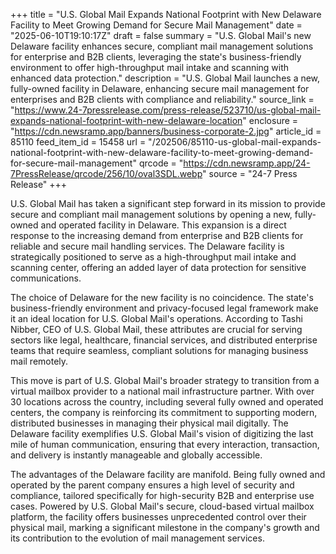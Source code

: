 +++
title = "U.S. Global Mail Expands National Footprint with New Delaware Facility to Meet Growing Demand for Secure Mail Management"
date = "2025-06-10T19:10:17Z"
draft = false
summary = "U.S. Global Mail's new Delaware facility enhances secure, compliant mail management solutions for enterprise and B2B clients, leveraging the state's business-friendly environment to offer high-throughput mail intake and scanning with enhanced data protection."
description = "U.S. Global Mail launches a new, fully-owned facility in Delaware, enhancing secure mail management for enterprises and B2B clients with compliance and reliability."
source_link = "https://www.24-7pressrelease.com/press-release/523710/us-global-mail-expands-national-footprint-with-new-delaware-location"
enclosure = "https://cdn.newsramp.app/banners/business-corporate-2.jpg"
article_id = 85110
feed_item_id = 15458
url = "/202506/85110-us-global-mail-expands-national-footprint-with-new-delaware-facility-to-meet-growing-demand-for-secure-mail-management"
qrcode = "https://cdn.newsramp.app/24-7PressRelease/qrcode/256/10/oval3SDL.webp"
source = "24-7 Press Release"
+++

<p>U.S. Global Mail has taken a significant step forward in its mission to provide secure and compliant mail management solutions by opening a new, fully-owned and operated facility in Delaware. This expansion is a direct response to the increasing demand from enterprise and B2B clients for reliable and secure mail handling services. The Delaware facility is strategically positioned to serve as a high-throughput mail intake and scanning center, offering an added layer of data protection for sensitive communications.</p><p>The choice of Delaware for the new facility is no coincidence. The state's business-friendly environment and privacy-focused legal framework make it an ideal location for U.S. Global Mail's operations. According to Tashi Nibber, CEO of U.S. Global Mail, these attributes are crucial for serving sectors like legal, healthcare, financial services, and distributed enterprise teams that require seamless, compliant solutions for managing business mail remotely.</p><p>This move is part of U.S. Global Mail's broader strategy to transition from a virtual mailbox provider to a national mail infrastructure partner. With over 30 locations across the country, including several fully owned and operated centers, the company is reinforcing its commitment to supporting modern, distributed businesses in managing their physical mail digitally. The Delaware facility exemplifies U.S. Global Mail's vision of digitizing the last mile of human communication, ensuring that every interaction, transaction, and delivery is instantly manageable and globally accessible.</p><p>The advantages of the Delaware facility are manifold. Being fully owned and operated by the parent company ensures a high level of security and compliance, tailored specifically for high-security B2B and enterprise use cases. Powered by U.S. Global Mail's secure, cloud-based virtual mailbox platform, the facility offers businesses unprecedented control over their physical mail, marking a significant milestone in the company's growth and its contribution to the evolution of mail management services.</p>